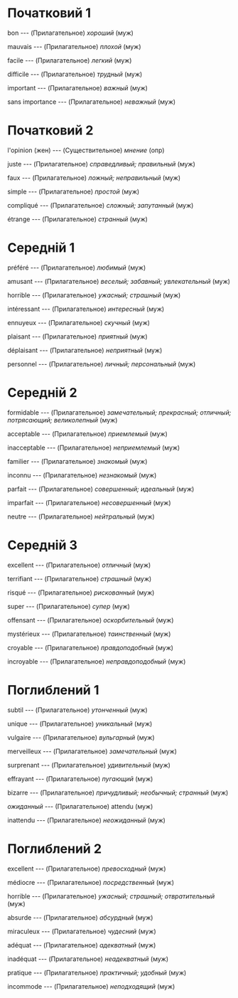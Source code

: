 # Початковий 1

bon --- (Прилагательное)
*хороший*
(муж)



mauvais --- (Прилагательное)
*плохой*
(муж)



facile --- (Прилагательное)
*легкий*
(муж)



difficile --- (Прилагательное)
*трудный*
(муж)



important --- (Прилагательное)
*важный*
(муж)



sans importance --- (Прилагательное)
*неважный*
(муж)



# Початковий 2

l'opinion (жен) --- (Существительное)
*мнение*
(опр)



juste --- (Прилагательное)
*справедливый; правильный*
(муж)



faux --- (Прилагательное)
*ложный; неправильный*
(муж)



simple --- (Прилагательное)
*простой*
(муж)



compliqué --- (Прилагательное)
*сложный; запутанный*
(муж)



étrange --- (Прилагательное)
*странный*
(муж)



# Середній 1

préféré --- (Прилагательное)
*любимый*
(муж)



amusant --- (Прилагательное)
*веселый; забавный; увлекательный*
(муж)



horrible --- (Прилагательное)
*ужасный; страшный*
(муж)



intéressant --- (Прилагательное)
*интересный*
(муж)



ennuyeux --- (Прилагательное)
*скучный*
(муж)



plaisant --- (Прилагательное)
*приятный*
(муж)



déplaisant --- (Прилагательное)
*неприятный*
(муж)



personnel --- (Прилагательное)
*личный; персональный*
(муж)



# Середній 2

formidable --- (Прилагательное)
*замечательный; прекрасный; отличный; потрясающий; великолепный*
(муж)



acceptable --- (Прилагательное)
*приемлемый*
(муж)



inacceptable --- (Прилагательное)
*неприемлемый*
(муж)



familier --- (Прилагательное)
*знакомый*
(муж)



inconnu --- (Прилагательное)
*незнакомый*
(муж)



parfait --- (Прилагательное)
*совершенный; идеальный*
(муж)



imparfait --- (Прилагательное)
*несовершенный*
(муж)



neutre --- (Прилагательное)
*нейтральный*
(муж)



# Середній 3

excellent --- (Прилагательное)
*отличный*
(муж)



terrifiant --- (Прилагательное)
*страшный*
(муж)



risqué --- (Прилагательное)
*рискованный*
(муж)



super --- (Прилагательное)
*супер*
(муж)



offensant --- (Прилагательное)
*оскорбительный*
(муж)



mystérieux --- (Прилагательное)
*таинственный*
(муж)



croyable --- (Прилагательное)
*правдоподобный*
(муж)



incroyable --- (Прилагательное)
*неправдоподобный*
(муж)



# Поглиблений 1

subtil --- (Прилагательное)
*утонченный*
(муж)



unique --- (Прилагательное)
*уникальный*
(муж)



vulgaire --- (Прилагательное)
*вульгарный*
(муж)



merveilleux --- (Прилагательное)
*замечательный*
(муж)



surprenant --- (Прилагательное)
*удивительный*
(муж)



effrayant --- (Прилагательное)
*пугающий*
(муж)



bizarre --- (Прилагательное)
*причудливый; необычный; странный*
(муж)



*ожиданный* --- (Прилагательное)
attendu
(муж)



inattendu --- (Прилагательное)
*неожиданный*
(муж)



# Поглиблений 2

excellent --- (Прилагательное)
*превосходный*
(муж)



médiocre --- (Прилагательное)
*посредственный*
(муж)



horrible --- (Прилагательное)
*ужасный; страшный; отвратительный*
(муж)



absurde --- (Прилагательное)
*абсурдный*
(муж)



miraculeux --- (Прилагательное)
*чудесний*
(муж)



adéquat --- (Прилагательное)
*адекватный*
(муж)



inadéquat --- (Прилагательное)
*неадекватный*
(муж)



pratique --- (Прилагательное)
*практичный; удобный*
(муж)



incommode --- (Прилагательное)
*неподходящий*
(муж)